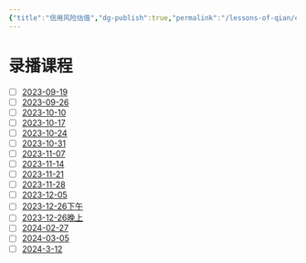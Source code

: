 ```yaml
---
{"title":"信用风险估值","dg-publish":true,"permalink":"/lessons-of-qian/credit-risk-valuation-lesson-of-qian/","dgPassFrontmatter":true}
---
```



# 录播课程

- [ ] [2023-09-19](https://meeting.tencent.com/v2/cloud-record/share?id=6c9ee69c-5794-44ba-95ef-b1c68afb1f28&from=3)
- [ ] [2023-09-26](https://meeting.tencent.com/v2/cloud-record/share?id=c8c8de5d-7a22-408e-9572-8bbd6e50f79c&from=3)
- [ ] [2023-10-10](https://meeting.tencent.com/v2/cloud-record/share?id=f35e586b-053d-4b47-b813-879316a699b5&from=3)
- [ ] [2023-10-17](https://meeting.tencent.com/v2/cloud-record/share?id=8320a43a-5b71-4f89-9570-23b3b5abee59&from=3)
- [ ] [2023-10-24]([meeting.tencent.com/user-center/shared-record-info?id=bfd6aa61-6b0e-4660-920b-46d71e201c71&from=7](https://meeting.tencent.com/user-center/shared-record-info?id=bfd6aa61-6b0e-4660-920b-46d71e201c71&from=7))
- [ ] [2023-10-31](https://meeting.tencent.com/v2/cloud-record/share?id=7e95402d-1435-4d27-b936-3c322746b4ff&from=3)
- [ ] [2023-11-07](https://meeting.tencent.com/v2/cloud-record/share?id=2ce4f32b-3b3a-4ac3-aaf0-d9860def1e57&from=3)
- [ ] [2023-11-14](https://meeting.tencent.com/v2/cloud-record/share?id=61eb9e2d-0f56-439a-982d-c3a8d42c6f1d&from=3)
- [ ] [2023-11-21](https://meeting.tencent.com/v2/cloud-record/share?id=f79835d8-ddb4-4da5-ab37-399b293e74fe&from=3)
- [ ] [2023-11-28](https://meeting.tencent.com/v2/cloud-record/share?id=9f948656-9529-47c8-9677-baa9dc631062&from=3)
- [ ] [2023-12-05](https://meeting.tencent.com/v2/cloud-record/share?id=6b1ecc0d-3889-47c4-96fc-f277556921c3&from=3)
- [ ] [2023-12-26下午](https://meeting.tencent.com/v2/cloud-record/share?id=c407f3e8-3c45-4f7e-b2d9-eb9a97e156e5&from=3)
- [ ] [2023-12-26晚上](https://meeting.tencent.com/v2/cloud-record/share?id=4b86f220-ef92-4c70-aceb-21a696721b7a&from=3) 
- [ ] [2024-02-27](https://meeting.tencent.com/v2/cloud-record/share?id=283cd9c1-4901-480d-b0ed-543ebefd61ce&from=3&record_type=2)
- [ ] [2024-03-05](https://meeting.tencent.com/v2/cloud-record/share?id=dd5c68e7-c8ab-407f-bb62-35cca80e7a64&from=3&record_type=2)
- [ ] [2024-3-12](https://meeting.tencent.com/v2/cloud-record/share?id=64fcb530-5c1e-4319-80de-be393f4c877d&from=3&record_type=2)
